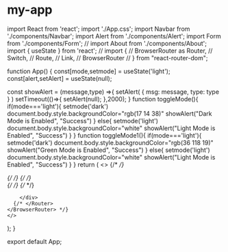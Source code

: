 # my-app
import React from 'react';
import './App.css';
import Navbar from './components/Navbar';
import Alert from './components/Alert';
import Form from './components/Form';
// import About from './components/About';
import { useState } from 'react';
// import {
//   BrowserRouter as Router,
//   Switch,
//   Route,
//   Link,
//   BrowserRouter
// } from "react-router-dom";




function App() { 
  const[mode,setmode] = useState('light');
  const[alert,setAlert] = useState(null);

  const showAlert = (message,type) =>{
    setAlert(
      {
        msg: message,
        type: type
      }
    )
    setTimeout(()=>{
      setAlert(null);
    },2000);
  }
  function toggleMode(){
    if(mode==='light'){
      setmode('dark')
      document.body.style.backgroundColor="rgb(17 14 38)"
      showAlert("Dark Mode is Enabled", "Success")
    }
    else{
      setmode('light')
      document.body.style.backgroundColor="white"
      showAlert("Light Mode is Enabled", "Success")
    }
  }
  function toggleMode1(){
    if(mode==='light'){
      setmode('dark')
      document.body.style.backgroundColor="rgb(36 118 19)"
      showAlert("Green Mode is Enabled", "Success")
    }
    else{
      setmode('light')
      document.body.style.backgroundColor="white"
      showAlert("Light Mode is Enabled", "Success")
    }
  }
  return (
    <>
    {/* <BrowserRouter>
      <Router> */}
        <Navbar mode={mode} toggleMode={toggleMode} toggleMode1={toggleMode1}/>
        <Alert alert={alert}/>
        <div className="container my-3"  >
        </div>
        <div className='container '>
          {/* <Switch>
                <Route exact path="/about">
                  <About />
                </Route> */}
                {/* <Route exact path="/"> */}
                  <Form heading="Enter Text here" mode={mode} showAlert={showAlert} />
                {/* </Route> */}
          {/* </Switch> */}

        </div>
      {/* </Router>
    </BrowserRouter> */}
    </>
  );
}

export default App;
